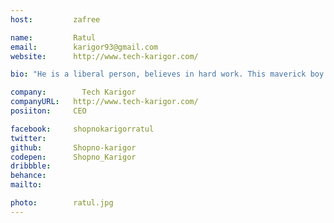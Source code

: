 ```yaml
---
host:         zafree

name:         Ratul
email:        karigor93@gmail.com
website:      http://www.tech-karigor.com/

bio: "He is a liberal person, believes in hard work. This maverick boy finds his energy in independence. He claims quality as his identity and code as his passion."

company:     	Tech Karigor
companyURL:   http://www.tech-karigor.com/
posiiton:     CEO

facebook:     shopnokarigorratul
twitter:      
github:       Shopno-karigor
codepen:      Shopno_Karigor
dribbble:     
behance:      
mailto:       

photo:        ratul.jpg
---
```

